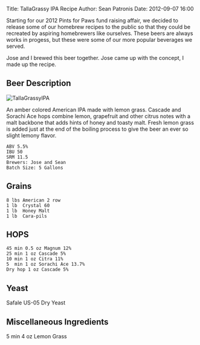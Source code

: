 Title: TallaGrassy IPA Recipe
Author: Sean Patronis
Date: 2012-09-07 16:00


Starting for our 2012 Pints for Paws fund raising affair, we decided to release some of our homebrew recipes to the public so that they could be recreated by aspiring homebrewers like ourselves.  These beers are always works in progess, but these were some of our more popular beverages we served.  

Jose and I brewed this beer together.  Jose came up with the concept, I made up the recipe.

## Beer Description

![TallaGrassyIPA](http://pintsforpaws.org/files/4613/3796/5642/TallaGrassyIPA.png)

An amber colored American IPA made with lemon grass. Cascade and Sorachi Ace hops combine lemon, grapefruit and other citrus notes with a malt backbone that adds hints of honey and toasty malt. Fresh lemon grass is added just at the end of the boiling process to give the beer an ever so slight lemony flavor.

    ABV 5.5%
    IBU 50
    SRM 11.5
    Brewers: Jose and Sean
    Batch Size: 5 Gallons

## Grains
    8 lbs American 2 row
    1 lb  Crystal 60
    1 lb  Honey Malt
    1 lb  Cara-pils

## HOPS
    45 min 0.5 oz Magnum 12%
    25 min 1 oz Cascade 5%
    10 min 1 oz Citra 11%
    5  min 1 oz Sorachi Ace 13.7%
    Dry hop 1 oz Cascade 5%

## Yeast
Safale US-05 Dry Yeast 

## Miscellaneous Ingredients 
5 min 4 oz Lemon Grass



